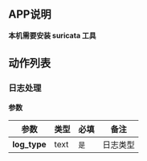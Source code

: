 ## APP说明

**本机需要安装 suricata 工具**

## 动作列表

### 日志处理

**参数**

|  参数   | 类型  |  必填   |  备注  |
|  ----  | ----  |  ----  |  ----  |
| **log_type**  | text | `是` | 日志类型 |

